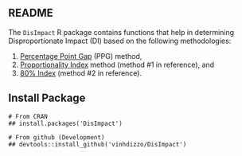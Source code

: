 ## README
The `DisImpact` R package contains functions that help in determining Disproportionate Impact (DI) based on the following methodologies:

1. [Percentage Point Gap](http://extranet.cccco.edu/Portals/1/TRIS/Research/Analysis/PercentagePointGapMethod2017.pdf) (PPG) method,
2. [Proportionality Index](http://extranet.cccco.edu/Portals/1/TRIS/Research/Accountability/GUIDELINES%20FOR%20MEASURING%20DISPROPORTIONATE%20IMPACT%20IN%20EQUITY%20PLANS.pdf) method (method #1 in reference), and
3. [80% Index](http://extranet.cccco.edu/Portals/1/TRIS/Research/Accountability/GUIDELINES%20FOR%20MEASURING%20DISPROPORTIONATE%20IMPACT%20IN%20EQUITY%20PLANS.pdf) (method #2 in reference).

## Install Package
```{r}
# From CRAN
## install.packages('DisImpact')

# From github (Development)
## devtools::install_github('vinhdizzo/DisImpact')
```

